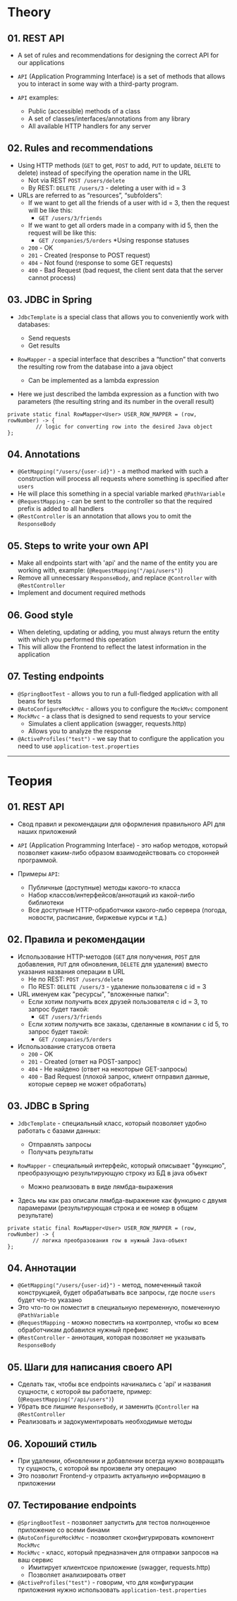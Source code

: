 # Theory

## 01. REST API

* A set of rules and recommendations for designing the correct API for our applications
* `API` (Application Programming Interface) is a set of methods that allows you to interact in some way with a third-party program.

* `API` examples:
  * Public (accessible) methods of a class
  * A set of classes/interfaces/annotations from any library
  * All available HTTP handlers for any server

## 02. Rules and recommendations

* Using HTTP methods (`GET` to get, `POST` to add, `PUT` to update, `DELETE` to delete) instead of specifying the operation name in the URL
  * Not via REST `POST /users/delete`
  * By REST: `DELETE /users/3` - deleting a user with id = 3
* URLs are referred to as “resources”, “subfolders”:
  * If we want to get all the friends of a user with id = 3, then the request will be like this:
    * `GET /users/3/friends`
  * If we want to get all orders made in a company with id 5, then the request will be like this:
    * `GET /companies/5/orders`
      *Using response statuses
  * `200` - OK
  * `201` - Created (response to POST request)
  * `404` - Not found (response to some GET requests)
  * `400` - Bad Request (bad request, the client sent data that the server cannot process)

## 03. JDBC in Spring

* `JdbcTemplate` is a special class that allows you to conveniently work with databases:
  * Send requests
  * Get results
* `RowMapper` - a special interface that describes a “function” that converts the resulting row from the database into a java object
  * Can be implemented as a lambda expression

* Here we just described the lambda expression as a function with two parameters (the resulting string and its number in the overall result)
```
private static final RowMapper<User> USER_ROW_MAPPER = (row, rowNumber) -> {
         // logic for converting row into the desired Java object
};
```

## 04. Annotations

* `@GetMapping("/users/{user-id}")` - a method marked with such a construction will process all requests where something is specified after `users`
* He will place this something in a special variable marked `@PathVariable`
* `@RequestMapping` - can be sent to the controller so that the required prefix is added to all handlers
* `@RestController` is an annotation that allows you to omit the `ResponseBody`

## 05. Steps to write your own API

* Make all endpoints start with 'api' and the name of the entity you are working with, example: (`@RequestMapping("/api/users")`)
* Remove all unnecessary `ResponseBody`, and replace `@Controller` with `@RestController`
* Implement and document required methods

## 06. Good style

* When deleting, updating or adding, you must always return the entity with which you performed this operation
* This will allow the Frontend to reflect the latest information in the application

## 07. Testing endpoints

* `@SpringBootTest` - allows you to run a full-fledged application with all beans for tests
* `@AutoConfigureMockMvc` - allows you to configure the `MockMvc` component
* `MockMvc` - a class that is designed to send requests to your service
  * Simulates a client application (swagger, requests.http)
  * Allows you to analyze the response
* `@ActiveProfiles("test")` - we say that to configure the application you need to use `application-test.properties`

___________________________________________________________________

# Теория

## 01. REST API

* Свод правил и рекомендации для оформления правильного API для наших приложений
* `API` (Application Programming Interface) - это набор методов, который позволяет каким-либо образом взаимодействовать со сторонней программой.

* Примеры `API`:
    * Публичные (доступные) методы какого-то класса
    * Набор классов/интерфейсов/аннотаций из какой-либо библиотеки
    * Все доступные HTTP-обработчики какого-либо сервера (погода, новости, расписание, биржевые курсы и т.д.)

## 02. Правила и рекомендации

* Использование HTTP-методов (`GET` для получения, `POST` для добавления, `PUT` для обновления, `DELETE` для удаления) вместо указания названия операции в URL
    * Не по REST: `POST /users/delete`
    * По REST: `DELETE /users/3` - удаление пользователя с id = 3
* URL именуем как "ресурсы", "вложенные папки":
    * Если хотим получить всех друзей пользователя с id = 3, то запрос будет такой:
        * `GET /users/3/friends`
    * Если хотим получить все заказы, сделанные в компании с id 5, то запрос будет такой:
        * `GET /companies/5/orders`
* Использование статусов ответа
    * `200` - OK
    * `201` - Created (ответ на POST-запрос)
    * `404` - Не найдено (ответ на некоторые GET-запросы)
    * `400` - Bad Request (плохой запрос, клиент отправил данные, которые сервер не может обработать)

## 03. JDBC в Spring

* `JdbcTemplate` - специальный класс, который позволяет удобно работать с базами данных:
    * Отправлять запросы
    * Получать результаты
* `RowMapper` - специальный интерфейс, который описывает "функцию", преобразующую результирующую строку из БД в java объект
    * Можно реализовать в виде лямбда-выражения

* Здесь мы как раз описали лямбда-выражение как функцию с двумя парамерами (результирующая строка и ее номер в общем результате)
```
private static final RowMapper<User> USER_ROW_MAPPER = (row, rowNumber) -> {
        // логика преобразования row в нужный Java-объект
};
```

## 04. Аннотации

* `@GetMapping("/users/{user-id}")` - метод, помеченный такой конструкцией, будет обрабатывать все запросы, где после `users` будет что-то указано
* Это что-то он поместит в специальную переменную, помеченную `@PathVariable`
* `@RequestMapping` - можно повестить на контроллер, чтобы ко всем обработчикам добавился нужный префикс
* `@RestController` - аннотация, которая позволяет не указывать `ResponseBody`

## 05. Шаги для написания своего API

* Сделать так, чтобы все endpoints начинались с 'api' и названия сущности, с которой вы работаете, пример: (`@RequestMapping("/api/users")`)
* Убрать все лишние `ResponseBody`, и заменить `@Controller` на `@RestController`
* Реализовать и задокументировать необходимые методы

## 06. Хороший стиль

* При удалении, обновлении и добавлении всегда нужно возвращать ту сущность, с которой вы произвели эту операцию
* Это позволит Frontend-у отразить актуальную информацию в приложении

## 07. Тестирование endpoints

* `@SpringBootTest` - позволяет запустить для тестов полноценное приложение со всеми бинами
* `@AutoConfigureMockMvc` - позволяет сконфигурировать компонент `MockMvc`
* `MockMvc` - класс, который предназначен для отправки запросов на ваш сервис
    * Имитирует клиентское приложение (swagger, requests.http)
    * Позволяет анализировать ответ
* `@ActiveProfiles("test")` - говорим, что для конфигурации приложения нужно использовать `application-test.properties`